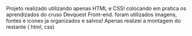 Projeto realizado utilizando apenas HTML e CSS!
colocando em pratica os aprendizados do cruso Devquest Front-end.
foram utilizados imagens, fontes e icones ja organizados e salvos!
Apenas realizei a montagem do restante ( html, css)
